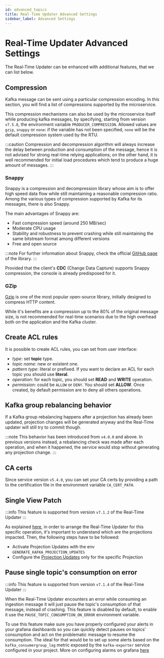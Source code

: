 ```yaml
---
id: advanced_topics
title: Real-Time Updater Advanced Settings
sidebar_label: Advanced Settings
---
```


# Real-Time Updater Advanced Settings

The Real-Time Updater can be enhanced with additional features, that we can list below.

## Compression

Kafka message can be sent using a particular compression encoding. In this section, you will find a list of compressions supported by the microservice. 

This compression mechanisms can also be used by the microservice itself while producing kafka messages, by specifying, starting from version `v7.5.8`, the environment variable `PRODUCER_COMPRESSION`. Allowed values are `gzip`, `snappy` or `none`: if the variable has not been specified, `none` will be the default compression system used by the RTU.

:::caution
Compression and decompression algorithm will always increase the delay between production and consumption of the message, hence it is not advised for strong real-time relying applications; on the other hand, it is well recommended for initial load procedures which tend to produce a huge amount of messages.
:::

### Snappy

Snappy is a compression and decompression library whose aim is to offer high speed data flow while still maintaining a reasonable compression ratio. Among the various types of compression supported by Kafka for its messages, there is also Snappy.

The main advantages of Snappy are:

* Fast compression speed (around 250 MB/sec)
* Moderate CPU usage
* Stability and robustness to prevent crashing while still maintaining the same bitstream format among different versions
* Free and open source

:::note
For further information about Snappy, check the official [GitHub page](https://github.com/google/snappy) of the library.
:::

Provided that the client's **CDC** (Change Data Capture) supports Snappy compression, the console is already predisposed for it.

### GZip

[Gzip](https://www.gnu.org/software/gzip/) is one of the most popular open-source library, initially designed to compress HTTP content.

While it's benefits are a compression up to the 80% of the original message size, is not recommended for real-time scenarios due to the high overhead both on the application and the Kafka cluster. 

## Create ACL rules

It is possible to create ACL rules, you can set from user interface:

* *type*: set **topic** type.
* *topic name*: new or existent one.
* *pattern type*: literal or prefixed. If you want to declare an ACL for each topic you should use **literal**.
* *operation*: for each topic, you should set **READ** and **WRITE** operation.
* *permission*: could be `ALLOW` or `DENY`. You should set **ALLOW**. Once created, by default permission are to deny all others operations.

## Kafka group rebalancing behavior

If a Kafka group rebalancing happens after a projection has already been updated, projection changes will be generated anyway and the Real-Time updater will still try to commit though.

:::note
This behavior has been introduced from `v4.0.0` and above. In previous versions instead, a rebalancing check was made after each operation, and when it happened, the service would stop without generating any projection change.
:::

## CA certs

Since service version `v5.4.0`, you can set your CA certs by providing a path to the certification file in the environment variable `CA_CERT_PATH`.

## Single View Patch

:::info
This feature is supported from version `v7.1.2` of the Real-Time Updater
:::

As explained [here](/fast_data/configuration/single_views.md#single-view-patch), in order to arrange the Real-Time Updater for this specific operation, it's important to understand which are the projections impacted. Then, the following steps have to be followed:

* Activate Projection Updates with the env `GENERATE_KAFKA_PROJECTION_UPDATES`
* Configure the [Projection Updates](#kafka-projection-updates-configuration) only for the specific Projection

## Pause single topic's consumption on error

:::info
This feature is supported from version `v7.1.4` of the Real-Time Updater
:::

When the Real-Time Updater encounters an error while consuming an ingestion message it will just pause the topic's consumption of that message, instead of crashing. This feature is disabled by default, to enable it use the <code>PAUSE_TOPIC_CONSUMPTION_ON_ERROR</code> environment variable.

To use this feature make sure you have properly configured your alerts in your grafana dashboards so you can quickly detect pauses on topics' consumption and act on the problematic message to resume the consumption.
The ideal for that would be to set up some alerts based on the <code>kafka_consumergroup_lag</code> metric exposed by the <code>kafka-exporter</code> service configured in your project.
More on configuring alarms on grafana [here](https://grafana.com/docs/grafana/latest/alerting/alerting-rules/create-grafana-managed-rule/)
